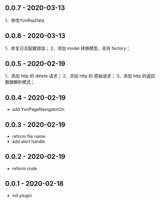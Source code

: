 ## 0.0.7   - 2020-03-13

1、修改YunRspData

## 0.0.6   - 2020-03-13

1、修复日志配置错误；
2、添加 model 转换模型，支持 factory；

## 0.0.5   - 2020-02-19

1、添加 http 的 delete 请求；
2、添加 http 的 原始请求；
3、添加 http 的返回数据解析模式；

## 0.0.4   - 2020-02-19

* add YunPageNavigatorOn

## 0.0.3   - 2020-02-19

* reform file name
* add alert handle


## 0.0.2   - 2020-02-19

* reform code


## 0.0.1   - 2020-02-18

* init plugin
